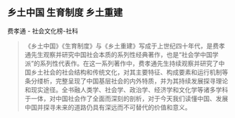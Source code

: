 ## 乡土中国 生育制度 乡土重建

费孝通  -  社会文化榜-社科

> 《乡土中国》《生育制度》与《乡土重建》写成于上世纪四十年代，是费孝通先生观察并研究中国社会本质的系列性经典著作，也是“社会学中国学派”的系列性代表作。在这一系列著作中，费孝通先生持续观察并研究了中国乡土社会的社会结构和传统文化，对其主要特征、构成要素和运行机制等条分缕析，完整呈现了中国基层社会的内外特质，并为其持续发展探寻理论和现实途径。全书融人类学、社会学、政治学、经济学和文化学等诸多学科于一体，对中国社会作了全面而深刻的剖析，对于今天我们读懂中国、发展中国并探寻未来的道路仍具有深远而不可替代的价值和意义。
